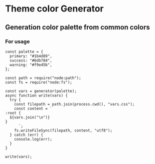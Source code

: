 # Theme color Generator

## Generation color palette from common colors

### For usage

```
const palette = {
  primary: "#1b4d89",
  success: "#6db784",
  warning: "#f9e45b",
};

const path = require("node:path");
const fs = require("node:fs");

const vars = generator(palette);
async function write(vars) {
  try {
    const filepath = path.join(process.cwd(), "vars.css");
    const content = `
:root {
  ${vars.join("\n")}
}
      `;
    fs.writeFileSync(filepath, content, "utf8");
  } catch (err) {
    console.log(err);
  }
}

write(vars);
```

